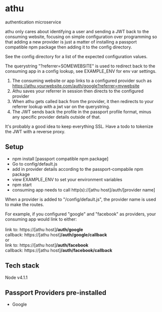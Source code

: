 # athu
authentication microservice

athu only cares about identifying a user and sending a JWT back to the consuming website, focusing on simple configuration over programming so that adding a new provider is just a matter of
installing a passport compatible npm package then adding it to the config directory.

See the config directory for a list of the expected configuration values.

The querystring "?referrer=SOMEWEBSITE" is used to redirect back to the consuming app in a config lookup, see EXAMPLE_ENV for env var settings.

1. The consuming website or app links to a configured provider such as https://athu.yourwebsite.com/auth/google?referrer=mywebsite
2. Athu saves your referrer in session then directs to the configured provider
3. When athu gets called back from the provider, it then redirects to your referrer lookup with a jwt var on the querystring.
4. The JWT sends back the profile in the passport profile format, minus any specific provider details outside of that.

It's probably a good idea to keep everything SSL.
Have a todo to tokenize the JWT with a reverse proxy.

## Setup

- npm install [passport compatible npm package]
- Go to config/default.js
- add in provider details according to the passport-compabile npm package
- view EXAMPLE_ENV to set your environment variables
- npm start
- consuming app needs to call http(s)://[athu host]/auth/[provider name]

When a provider is added to "/config/default.js", the provider name is used to make the routes.

For example, if you configured "google" and "facebook" as providers, your consuming app would link to either:<br><br>
link to: https://[athu host]**/auth/google**<br>
callback: https://[athu host]**/auth/google/callback**<br>
or<br>
link to: https://[athu host]**/auth/facebook**<br>
callback: https://[athu host]**/auth/facebook/callback**

##

## Tech stack
Node v4.1.1

## Passport Providers pre-installed

* Google
